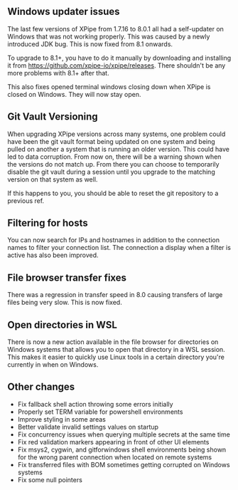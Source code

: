 ## Windows updater issues

The last few versions of XPipe from 1.7.16 to 8.0.1 all had a self-updater on Windows that was not working properly. This was caused by a newly introduced JDK bug. This is now fixed from 8.1 onwards.

To upgrade to 8.1+, you have to do it manually by downloading and installing it from https://github.com/xpipe-io/xpipe/releases. There shouldn't be any more problems with 8.1+ after that.

This also fixes opened terminal windows closing down when XPipe is closed on Windows. They will now stay open.

## Git Vault Versioning

When upgrading XPipe versions across many systems, one problem could have been the git vault format being updated on one system and being pulled on another a system that is running an older version. This could have led to data corruption. From now on, there will be a warning shown when the versions do not match up. From there you can choose to temporarily disable the git vault during a session until you upgrade to the matching version on that system as well.

If this happens to you, you should be able to reset the git repository to a previous ref.

## Filtering for hosts

You can now search for IPs and hostnames in addition to the connection names to filter your connection list. The connection a display when a filter is active has also been improved.

## File browser transfer fixes

There was a regression in transfer speed in 8.0 causing transfers of large files being very slow. This is now fixed.

## Open directories in WSL

There is now a new action available in the file browser for directories on Windows systems that allows you to open that directory in a WSL session. This makes it easier to quickly use Linux tools in a certain directory you're currently in when on Windows.

## Other changes

- Fix fallback shell action throwing some errors initially
- Properly set TERM variable for powershell environments
- Improve styling in some areas
- Better validate invalid settings values on startup
- Fix concurrency issues when querying multiple secrets at the same time
- Fix red validation markers appearing in front of other UI elements
- Fix msys2, cygwin, and gitforwindows shell environments being shown for the wrong parent connection when located on remote systems
- Fix transferred files with BOM sometimes getting corrupted on Windows systems
- Fix some null pointers